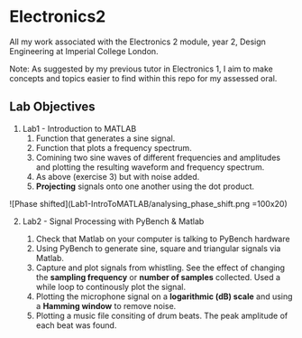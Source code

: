 # Electronics2

All my work associated with the Electronics 2 module, year 2, Design Engineering at Imperial College London.

Note: As suggested by my previous tutor in Electronics 1, I aim to make concepts and topics easier to find within this repo for my assessed oral.


## Lab Objectives

1. Lab1 - Introduction to MATLAB
    1. Function that generates a sine signal.
    2. Function that plots a frequency spectrum.
    3. Comining two sine waves of different frequencies and amplitudes and plotting the resulting waveform and frequency spectrum.
    4. As above (exercise 3) but with noise added.
    5. **Projecting** signals onto one another using the dot product. 

![Phase shifted](Lab1-IntroToMATLAB/analysing_phase_shift.png =100x20)

2. Lab2 - Signal Processing with PyBench & Matlab
    1. Check that Matlab on your computer is talking to PyBench hardware
    2. Using PyBench to generate sine, square and triangular signals via Matlab.
    3. Capture and plot signals from whistling. See the effect of changing the **sampling frequency** or **number of samples** collected. Used a while loop to continously plot the signal.
    4. Plotting the microphone signal on a **logarithmic (dB) scale** and using a **Hamming window** to remove noise.
    5. Plotting a music file consiting of drum beats. The peak amplitude of each beat was found.

   
    <br /> 
